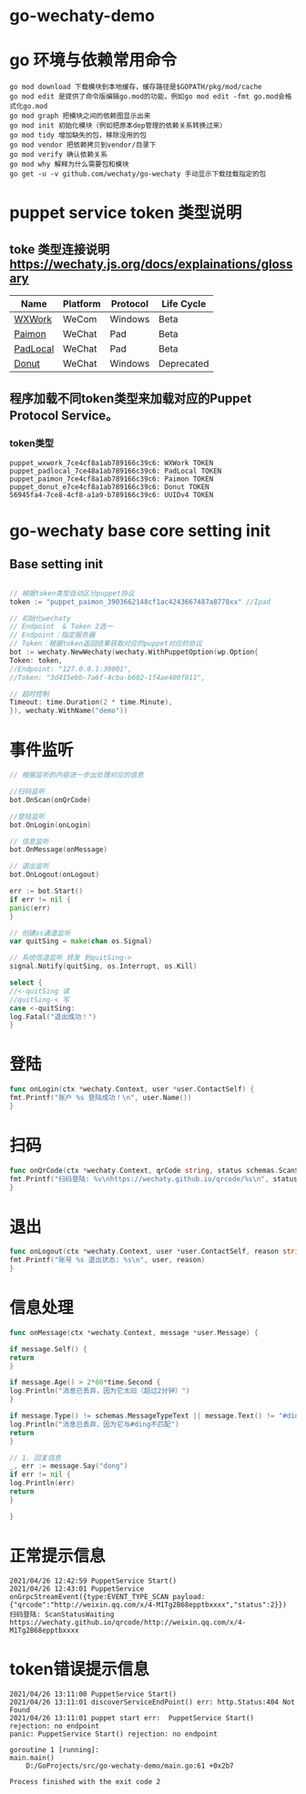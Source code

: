# go-wechaty-demo
# go 环境与依赖常用命令
```
go mod download 下载模块到本地缓存，缓存路径是$GOPATH/pkg/mod/cache
go mod edit 是提供了命令版编辑go.mod的功能，例如go mod edit -fmt go.mod会格式化go.mod
go mod graph 把模块之间的依赖图显示出来
go mod init 初始化模块（例如把原本dep管理的依赖关系转换过来）
go mod tidy 增加缺失的包，移除没用的包
go mod vendor 把依赖拷贝到vendor/目录下
go mod verify 确认依赖关系
go mod why 解释为什么需要包和模块
go get -u -v github.com/wechaty/go-wechaty 手动显示下载挂载指定的包
```
# puppet service token 类型说明
## toke 类型连接说明 https://wechaty.js.org/docs/explainations/glossary
| Name                                                         | Platform | Protocol | Life Cycle |
| ------------------------------------------------------------ | -------- | -------- | ---------- |
| [WXWork](https://wechaty.js.org/docs/puppet-services/wxwork) | WeCom    | Windows  | Beta       |
| [Paimon](https://wechaty.js.org/docs/puppet-services/paimon) | WeChat   | Pad      | Beta       |
| [PadLocal](https://wechaty.js.org/docs/puppet-services/padlocal) | WeChat   | Pad      | Beta       |
| [Donut](https://wechaty.js.org/docs/puppet-services/donut)   | WeChat   | Windows  | Deprecated |
## 程序加载不同token类型来加载对应的Puppet Protocol Service。
### token类型
```
puppet_wxwork_7ce4cf8a1ab789166c39c6: WXWork TOKEN
puppet_padlocal_7ce48a1ab789166c39c6: PadLocal TOKEN
puppet_paimon_7ce4cf8a1ab789166c39c6: Paimon TOKEN
puppet_donut_e7ce4cf8a1ab789166c39c6: Donut TOKEN
56945fa4-7ce8-4cf8-a1a9-b789166c39c6: UUIDv4 TOKEN
```
# go-wechaty  base core setting init
## Base setting init

```go

// 根据token类型自动区分puppet协议
token := "puppet_paimon_3903662148cf1ac4243667487a8778xx" //Ipad

// 初始化wechaty
// Endpoint  & Token 2选一
// Endpoint：指定服务器
// Token：根据token返回结果获取对应的puppet对应的协议
bot := wechaty.NewWechaty(wechaty.WithPuppetOption(wp.Option{
Token: token,
//Endpoint: "127.0.0.1:30001",
//Token: "3d415ebb-7a6f-4cba-b602-1f4ae400f011",

// 超时控制
Timeout: time.Duration(2 * time.Minute),
}), wechaty.WithName("demo"))
```

# 事件监听

```go
// 根据监听的内容进一步出处理对应的信息

//扫码监听
bot.OnScan(onQrCode)

//登陆监听
bot.OnLogin(onLogin)

// 信息监听
bot.OnMessage(onMessage)

// 退出监听
bot.OnLogout(onLogout)

err := bot.Start()
if err != nil {
panic(err)
}

// 创建os通道监听
var quitSing = make(chan os.Signal)

// 系统信道监听 转发 到quitSing->
signal.Notify(quitSing, os.Interrupt, os.Kill)

select {
//<-quitSing 读
//quitSing-< 写
case <-quitSing:
log.Fatal("退出成功！")
}
```

# 登陆

```go
func onLogin(ctx *wechaty.Context, user *user.ContactSelf) {
fmt.Printf("账户 %s 登陆成功！\n", user.Name())
}
```

# 扫码

```go
func onQrCode(ctx *wechaty.Context, qrCode string, status schemas.ScanStatus, data string) {
fmt.Printf("扫码登陆: %v\nhttps://wechaty.github.io/qrcode/%s\n", status, qrCode)
}
```

# 退出

```go
func onLogout(ctx *wechaty.Context, user *user.ContactSelf, reason string) {
fmt.Printf("账号 %s 退出状态: %s\n", user, reason)
}
```

# 信息处理

```go
func onMessage(ctx *wechaty.Context, message *user.Message) {

if message.Self() {
return
}

if message.Age() > 2*60*time.Second {
log.Println("消息已丢弃，因为它太旧（超过2分钟）")
}

if message.Type() != schemas.MessageTypeText || message.Text() != "#ding" {
log.Println("消息已丢弃，因为它与#ding不匹配")
return
}

// 1. 回复信息
_, err := message.Say("dong")
if err != nil {
log.Println(err)
return
}

}
```
# 正常提示信息
```console
2021/04/26 12:42:59 PuppetService Start()
2021/04/26 12:43:01 PuppetService onGrpcStreamEvent({type:EVENT_TYPE_SCAN payload:{"qrcode":"http://weixin.qq.com/x/4-M1Tg2B68epptbxxxx","status":2}})
扫码登陆: ScanStatusWaiting
https://wechaty.github.io/qrcode/http://weixin.qq.com/x/4-M1Tg2B68epptbxxxx
```

# token错误提示信息

```console
2021/04/26 13:11:00 PuppetService Start()
2021/04/26 13:11:01 discoverServiceEndPoint() err: http.Status:404 Not Found
2021/04/26 13:11:01 puppet start err:  PuppetService Start() rejection: no endpoint
panic: PuppetService Start() rejection: no endpoint

goroutine 1 [running]:
main.main()
	D:/GoProjects/src/go-wechaty-demo/main.go:61 +0x2b7

Process finished with the exit code 2
```


